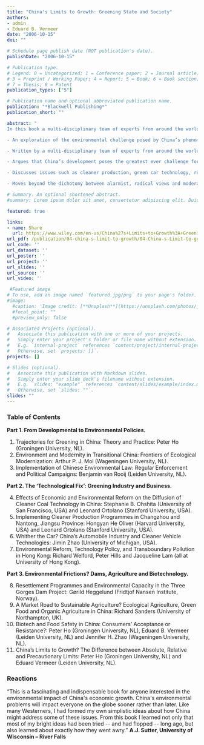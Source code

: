 ```yaml
---
title: "China's Limits to Growth: Greening State and Society"
authors:
- admin
- Eduard B. Vermeer
date: "2006-10-15"
doi: ""

# Schedule page publish date (NOT publication's date).
publishDate: "2006-10-15"

# Publication type.
# Legend: 0 = Uncategorized; 1 = Conference paper; 2 = Journal article;
# 3 = Preprint / Working Paper; 4 = Report; 5 = Book; 6 = Book section;
# 7 = Thesis; 8 = Patent
publication_types: ["5"]

# Publication name and optional abbreviated publication name.
publication: "*Blackwell Publishing*"
publication_short: ""

abstract: "
In this book a multi-disciplinary team of experts from around the world studies the environmental challenge posed by China’s phenomenal economic growth.

- An exploration of the environmental challenge posed by China’s phenomenal economic growth.

- Written by a multi-disciplinary team of experts from around the world.

- Argues that China’s development poses the greatest ever challenge for the modern world in terms of speed, size and resource scarcity.

- Discusses issues such as cleaner production, green car technology, resettlement resulting from dam building, and biotechnology.

- Moves beyond the dichotomy between alarmist, radical views and moderate notions of incremental change."

# Summary. An optional shortened abstract.
#summary: Lorem ipsum dolor sit amet, consectetur adipiscing elit. Duis posuere tellus ac convallis placerat. Proin tincidunt magna sed ex sollicitudin condimentum.

featured: true

links:
- name: Share
  url: https://www.wiley.com/en-us/China%27s+Limits+to+Growth%3A+Greening+State+and+Society-p-9781405153904
url_pdf: /publication/04-china-s-limit-to-growth/04-China-s-Limit-to-growth.pdf
url_code: ''
url_dataset: ''
url_poster: ''
url_project: ''
url_slides: ''
url_source: ''
url_video: ''

 #Featured image
# To use, add an image named `featured.jpg/png` to your page's folder. 
#image:
  #caption: 'Image credit: [**Unsplash**](https://unsplash.com/photos/jdD8gXaTZsc)'
  #focal_point: ""
  #preview_only: false

# Associated Projects (optional).
#   Associate this publication with one or more of your projects.
#   Simply enter your project's folder or file name without extension.
#   E.g. `internal-project` references `content/project/internal-project/index.md`.
#   Otherwise, set `projects: []`.
projects: []

# Slides (optional).
#   Associate this publication with Markdown slides.
#   Simply enter your slide deck's filename without extension.
#   E.g. `slides: "example"` references `content/slides/example/index.md`.
#   Otherwise, set `slides: ""`.
slides: ""
---
```


### **Table of Contents**

**Part 1. From Developmental to Environmental Policies.**
1. Trajectories for Greening in China: Theory and Practice: Peter Ho (Groningen University, NL).
2. Environment and Modernity in Transitional China: Frontiers of Ecological Modernization: Arthur P. J. Mol (Wageningen University, NL).
3. Implementation of Chinese Environmental Law: Regular Enforcement and Political Campaigns: Benjamin van Rooij (Leiden University, NL).

**Part 2. The ‘Technological Fix’: Greening Industry and Business.**

4. Effects of Economic and Environmental Reform on the Diffusion of Cleaner Coal Technology in China: Stephanie B. Ohshita (University of San Francisco, USA) and Leonard Ortolano (Stanford University, USA).
5. Implementing Cleaner Production Programmes in Changzhou and Nantong, Jiangsu Province: Hongyan He Oliver (Harvard University, USA) and Leonard Ortolano (Stanford University, USA).
6. Whither the Car? China’s Automobile Industry and Cleaner Vehicle Technologies: Jimin Zhao (University of Michigan, USA).
7. Environmental Reform, Technology Policy, and Transboundary Pollution in Hong Kong: Richard Welford, Peter Hills and Jacqueline Lam (all at University of Hong Kong).

**Part 3. Environmental Frictions? Dams, Agriculture and Biotechnology.**

8. Resettlement Programmes and Environmental Capacity in the Three Gorges Dam Project: Gørild Heggelund (Fridtjof Nansen Institute, Norway).
9. A Market Road to Sustainable Agriculture? Ecological Agriculture, Green Food and Organic Agriculture in China: Richard Sanders (University of Northampton, UK).
10. Biotech and Food Safety in China: Consumers’ Acceptance or Resistance?: Peter Ho (Groningen University, NL), Eduard B. Vermeer (Leiden University, NL) and Jennifer H. Zhao (Wageningen University, NL).
11. China’s Limits to Growth? The Difference between Absolute, Relative and Precautionary Limits: Peter Ho (Groningen University, NL) and Eduard Vermeer (Leiden University, NL).

### **Reactions**

“This is a fascinating and indispensable book for anyone interested in the environmental impact of China's economic growth. China's environmental problems will impact everyone on the globe sooner rather than later. Like many Westerners, I had formed my own simplistic ideas about how China might address some of these issues. From this book I learned not only that most of my bright ideas had been tried -- and had flopped -- long ago, but also learned about exactly how they went awry.” **A.J. Sutter, University of Wisconsin – River Falls**
